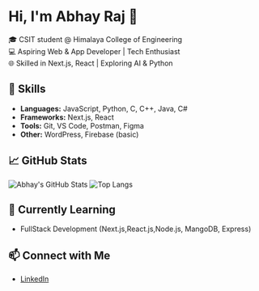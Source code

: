 # Hi, I'm Abhay Raj 👋

🎓 CSIT student @ Himalaya College of Engineering  
💻 Aspiring Web & App Developer | Tech Enthusiast  
🌐 Skilled in Next.js, React | Exploring AI & Python  

## 🚀 Skills
- **Languages:** JavaScript, Python, C, C++, Java, C#
- **Frameworks:** Next.js, React
- **Tools:** Git, VS Code, Postman, Figma
- **Other:** WordPress, Firebase (basic)

## 📈 GitHub Stats
![Abhay's GitHub Stats](https://github-readme-stats.vercel.app/api?username=Abstha002&show_icons=true&theme=radical)
![Top Langs](https://github-readme-stats.vercel.app/api/top-langs/?username=Abstha002&layout=compact&theme=radical)

## 🌱 Currently Learning
- FullStack Development (Next.js,React.js,Node.js, MangoDB, Express)
  

## 📫 Connect with Me
- [LinkedIn](https://www.linkedin.com/in/abhayshrestha)


<!--
**Abstha002/Abstha002** is a ✨ _special_ ✨ repository because its `README.md` (this file) appears on your GitHub profile.

Here are some ideas to get you started:

- 🔭 I’m currently working on ...
- 🌱 I’m currently learning ...
- 👯 I’m looking to collaborate on ...
- 🤔 I’m looking for help with ...
- 💬 Ask me about ...
- 📫 How to reach me: ...
- 😄 Pronouns: ...
- ⚡ Fun fact: ...
-->
